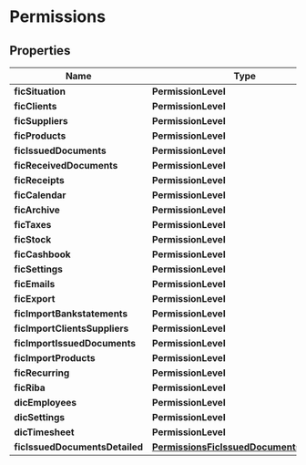 

# Permissions



## Properties

| Name | Type | Description | Notes |
|------------ | ------------- | ------------- | -------------|
|**ficSituation** | **PermissionLevel** |  |  [optional] |
|**ficClients** | **PermissionLevel** |  |  [optional] |
|**ficSuppliers** | **PermissionLevel** |  |  [optional] |
|**ficProducts** | **PermissionLevel** |  |  [optional] |
|**ficIssuedDocuments** | **PermissionLevel** |  |  [optional] |
|**ficReceivedDocuments** | **PermissionLevel** |  |  [optional] |
|**ficReceipts** | **PermissionLevel** |  |  [optional] |
|**ficCalendar** | **PermissionLevel** |  |  [optional] |
|**ficArchive** | **PermissionLevel** |  |  [optional] |
|**ficTaxes** | **PermissionLevel** |  |  [optional] |
|**ficStock** | **PermissionLevel** |  |  [optional] |
|**ficCashbook** | **PermissionLevel** |  |  [optional] |
|**ficSettings** | **PermissionLevel** |  |  [optional] |
|**ficEmails** | **PermissionLevel** |  |  [optional] |
|**ficExport** | **PermissionLevel** |  |  [optional] |
|**ficImportBankstatements** | **PermissionLevel** |  |  [optional] |
|**ficImportClientsSuppliers** | **PermissionLevel** |  |  [optional] |
|**ficImportIssuedDocuments** | **PermissionLevel** |  |  [optional] |
|**ficImportProducts** | **PermissionLevel** |  |  [optional] |
|**ficRecurring** | **PermissionLevel** |  |  [optional] |
|**ficRiba** | **PermissionLevel** |  |  [optional] |
|**dicEmployees** | **PermissionLevel** |  |  [optional] |
|**dicSettings** | **PermissionLevel** |  |  [optional] |
|**dicTimesheet** | **PermissionLevel** |  |  [optional] |
|**ficIssuedDocumentsDetailed** | [**PermissionsFicIssuedDocumentsDetailed**](PermissionsFicIssuedDocumentsDetailed.md) |  |  [optional] |



